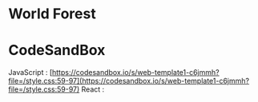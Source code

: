 # World Forest

# CodeSandBox

JavaScript : [https://codesandbox.io/s/web-template1-c6jmmh?file=/style.css:59-97](https://codesandbox.io/s/web-template1-c6jmmh?file=/style.css:59-97)
React : []()
